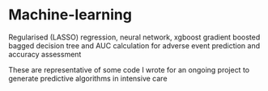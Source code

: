 # Machine-learning
Regularised (LASSO) regression, neural network, xgboost gradient boosted bagged decision tree and AUC calculation for adverse event prediction and accuracy assessment

These are representative of some code I wrote for an ongoing project to generate predictive algorithms in intensive care
